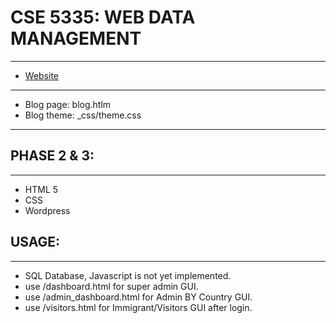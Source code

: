# CSE 5335: WEB DATA MANAGEMENT
***
* [Website](https://danevil.uta.cloud/cse5335/)
***
* Blog page: blog.htlm
* Blog theme: _css/theme.css
***
## PHASE 2 & 3:
***
* HTML 5
* CSS 
* Wordpress

## USAGE:
***
* SQL Database, Javascript is not yet implemented.
* use /dashboard.html for super admin GUI.
* use /admin_dashboard.html for Admin BY Country GUI.
* use /visitors.html for Immigrant/Visitors GUI after login.
